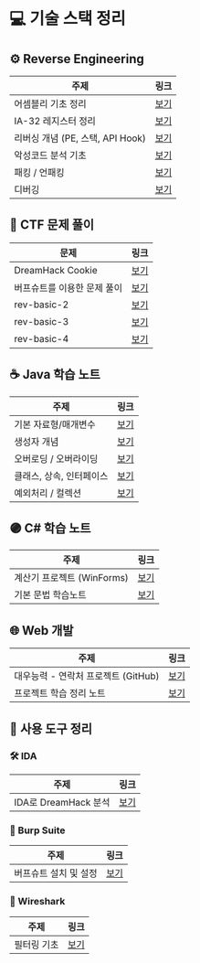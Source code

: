 # 💻 기술 스택 정리

## ⚙️ Reverse Engineering

| 주제 | 링크 |
|------|------|
| 어셈블리 기초 정리 | [보기](https://velog.io/@m0ng/어셈블리어-주요-명령어-정리) |
| IA-32 레지스터 정리 | [보기](https://velog.io/@m0ng/IA-32-스택-구조-정리) |
| 리버싱 개념 (PE, 스택, API Hook) | [보기](https://velog.io/@m0ng/%EB%A6%AC%EB%B2%84%EC%8B%B1-PE%EC%8A%A4%ED%83%9DAPI-Hook-%EA%B0%9C%EB%85%90) |
| 악성코드 분석 기초 | [보기](https://velog.io/@m0ng/%EB%A6%AC%EB%B2%84%EC%8B%B1-%EC%95%85%EC%84%B1%EC%BD%94%EB%93%9C-%EB%B6%84%EC%84%9D-%EA%B8%B0%EC%B4%88) |
| 패킹 / 언패킹 | [보기](https://velog.io/@m0ng/%EB%A6%AC%EB%B2%84%EC%8B%B1-packingunpacking) |
| 디버깅 | [보기](https://velog.io/@m0ng/%EB%A6%AC%EB%B2%84%EC%8B%B1-%EB%94%94%EB%B2%84%EA%B9%85) |


## 🧠 CTF 문제 풀이

| 문제 | 링크 |
|------|------|
| DreamHack Cookie | [보기](https://velog.io/@m0ng/DreamHack-Cookie-문제-풀이) |
| 버프슈트를 이용한 문제 풀이 | [보기](https://velog.io/@m0ng/Burp-Suite-cookies-문제-풀이) |
| rev-basic-2 | [보기](https://velog.io/@m0ng/DreamHack-rev-basic-2) |
| rev-basic-3 | [보기](https://velog.io/@m0ng/Dreamhack-rev-basic-3) |
| rev-basic-4 | [보기](https://velog.io/@m0ng/Dreamhack-rev-basic-4) |


## ☕ Java 학습 노트

| 주제 | 링크 |
|------|------|
| 기본 자료형/매개변수 | [보기](https://velog.io/@m0ng/Java-정리) |
| 생성자 개념 | [보기](https://velog.io/@m0ng/Java-Note-생성자) |
| 오버로딩 / 오버라이딩 | [보기](https://velog.io/@m0ng/Java-학습노트-메소드-오버로딩) |
| 클래스, 상속, 인터페이스 | [보기](https://velog.io/@m0ng/Java-%ED%81%B4%EB%9E%98%EC%8A%A4%EA%B0%9D%EC%B2%B4%EC%A0%91%EA%B7%BC%EC%A0%9C%EC%96%B4%EC%9E%90%EC%83%81%EC%86%8D%EC%B6%94%EC%83%81%ED%99%94%EC%9D%B8%ED%84%B0%ED%8E%98%EC%9D%B4%EC%8A%A4) |
| 예외처리 / 컬렉션 | [보기](https://velog.io/@m0ng/Java-%EC%98%88%EC%99%B8%EC%B2%98%EB%A6%AC%EC%BB%AC%EB%A0%89%EC%85%98%ED%94%84%EB%A0%88%EC%9E%84%EC%9B%8C%ED%81%AC) |


## 🟣 C# 학습 노트

| 주제 | 링크 |
|------|------|
| 계산기 프로젝트 (WinForms) | [보기](https://velog.io/@m0ng/C-WinForms-계산기-만들기) |
| 기본 문법 학습노트 | [보기](https://velog.io/@m0ng/C-기본-문법-학습노트) |


## 🌐 Web 개발

| 주제 | 링크 |
|------|------|
| 대우능력 - 연락처 프로젝트 (GitHub) | [보기](https://github.com/HubMong/phone/tree/main) |
| 프로젝트 학습 정리 노트 | [보기](https://velog.io/@m0ng/%EC%9B%B9-%EA%B0%9C%EB%B0%9C-%ED%95%99%EC%8A%B5-%EB%85%B8%ED%8A%B8) |


## 🧰 사용 도구 정리

### 🛠 IDA
| 주제 | 링크 |
|------|------|
| IDA로 DreamHack 분석 | [보기](https://velog.io/@m0ng/Dreamhack-rev-basic-3) |

### 🔐 Burp Suite
| 주제 | 링크 |
|------|------|
| 버프슈트 설치 및 설정 | [보기](https://velog.io/@m0ng/Burp-Suite-설치) |

### 📡 Wireshark
| 주제 | 링크 |
|------|------|
| 필터링 기초 | [보기](https://velog.io/@m0ng/Wireshark-필터링-기초-학습노트) |

